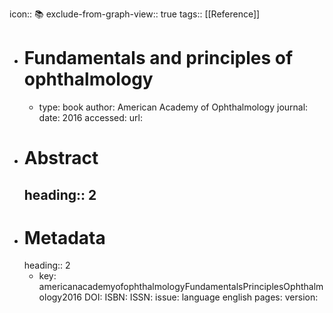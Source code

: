 icon:: 📚
exclude-from-graph-view:: true
tags:: [[Reference]]

- # Fundamentals and principles of ophthalmology
	- type: book
	  author: American Academy of Ophthalmology
	  journal: 
	  date: 2016
	  accessed: 
	  url:
- # Abstract
  heading:: 2
	-
- # Metadata
  heading:: 2
	- key: americanacademyofophthalmologyFundamentalsPrinciplesOphthalmology2016
	  DOI: 
	  ISBN: 
	  ISSN: 
	  issue: 
	  language english
	  pages: 
	  version: